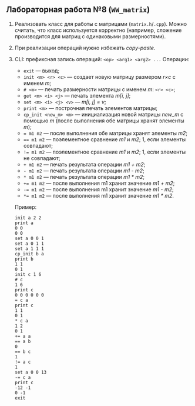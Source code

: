 ## Лабораторная работа №8 (`WW_matrix`)

1. Реализовать класс для работы с матрицами (`matrix.h`/`.cpp`).
   Можно считать, что класс используется корректно
   (например, сложение производится для матриц с одинаковыми размерностями).

0. При реализации операций нужно избежать *copy-paste*.

0. CLI: префиксная запись операций: `<op> <arg1> <arg2> ...`
   Операции:
   * `exit` — выход;
   * `init <m> <r> <c>` — создает новую матрицу размером *r×c* с именем *m*;
   * `# <m>` — печать размерности матрицы с именем *m*: `<r> <c>`;
   * `get <m> <i> <j>` — печать элемента *m[i, j]*;
   * `set <m> <i> <j> <v>` — *m[i, j] = v*;
   * `print <m>` — построчная печать элементов матрицы;
   * `cp_init <new_m> <m>` — инициализация новой матрицы *new_m* с помощью *m*
      (после выполнения обе матрицы хранят элементы *m*);
   * `= m1 m2` — после выполнения обе матрицы хранят элементы *m2*;
   * `== m1 m2` — поэлементное сравнение *m1* и *m2*; 1, если элементы совпадают;
   * `!= m1 m2` — поэлементное сравнение *m1* и *m2*; 1, если элементы не совпадают;
   * `+ m1 m2` — печать результата операции *m1 + m2*;
   * `- m1 m2` — печать результата операции *m1 - m2*;
   * `* m1 m2` — печать результата операции *m1 * m2*;
   * `+= m1 m2` — после выполнения m1 хранит значение *m1 + m2*;
   * `-= m1 m2` — после выполнения m1 хранит значение *m1 - m2*;
   * `*= m1 m2` — после выполнения m1 хранит значение *m1 * m2*.

   Пример:
   ```
   init a 2 2
   print a
   0 0
   0 0
   set a 0 0 1
   set a 0 1 1
   set a 1 1 1
   cp_init b a
   print b
   1 1
   0 1
   init c 1 6
   # c
   1 6
   print c
   0 0 0 0 0 0
   = c a
   print c
   1 1
   0 1
   * c a
   1 2
   0 1
   += a a
   == a b
   0
   == b c
   1
   != a c
   1
   set a 0 0 13
   -= c a
   print c
   -12 -1
   0 -1
   exit
   ```
